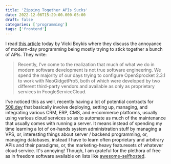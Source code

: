 ```yaml
---
title: 'Zipping Together APIs Sucks'
date: 2022-12-06T15:29:00.000-05:00
draft: false
categories: ['programming']
tags: ['frontend']
---
```


I read [this article](https://vickiboykis.com/2022/12/05/the-cloudy-layers-of-modern-day-programming/) today by Vicki Boykis where they discuss the annoyance of modern-day programming being mostly trying to stick together a bunch of APIs. They write:

> Recently, I’ve come to the realization that much of what we do in modern software development is not true software engineering. We spend the majority of our days trying to configure OpenSprocket 2.3.1 to work with NeoGidgetPro5, both of which were developed by two different third-party vendors and available as only as proprietary services in FoogleServiceCloud.

I've noticed this as well, recently having a lot of potential contracts for [508.dev](https://508.dev/) that basically involve deploying, setting up, managing, and integrating various CRM, ERP, CMS, and e-commerce platforms, usually using various cloud services so as to automate as much of the maintenance that usually comes with running a server. It means instead of spending my time learning a lot of on-hands system administration stuff by managing a VPS, or, interesting things about server / backend programming, or, managing databases, instead I have to learn often proprietary and arbitrary APIs and their paradigms, or, the marketing-heavy featuresets of whatever cloud service. It's annoying! Though, I am grateful for the plethora of free as in freedom software available on lists like [awesome-selfhosted](https://github.com/awesome-selfhosted/awesome-selfhosted).
